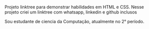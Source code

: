 Projeto linktree para demonstrar habilidades em HTML e CSS. Nesse projeto criei um linktree com whatsapp, linkedin e github inclusos

Sou estudante de ciencia da Computação, atualmente no 2° período.
